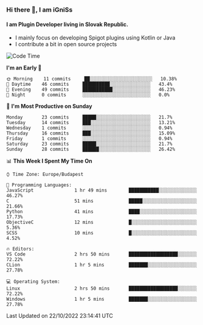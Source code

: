 ### Hi there 👋, I am iGniSs

#### I am Plugin Developer living in Slovak Republic.
- I mainly focus on developing Spigot plugins using Kotlin or Java
- I contribute a bit in open source projects

<!--START_SECTION:waka-->
![Code Time](http://img.shields.io/badge/Code%20Time-936%20hrs%2033%20mins-blue)

**I'm an Early 🐤** 

```text
🌞 Morning    11 commits     ██░░░░░░░░░░░░░░░░░░░░░░░   10.38% 
🌆 Daytime    46 commits     ██████████░░░░░░░░░░░░░░░   43.4% 
🌃 Evening    49 commits     ███████████░░░░░░░░░░░░░░   46.23% 
🌙 Night      0 commits      ░░░░░░░░░░░░░░░░░░░░░░░░░   0.0%

```
📅 **I'm Most Productive on Sunday** 

```text
Monday       23 commits     █████░░░░░░░░░░░░░░░░░░░░   21.7% 
Tuesday      14 commits     ███░░░░░░░░░░░░░░░░░░░░░░   13.21% 
Wednesday    1 commits      ░░░░░░░░░░░░░░░░░░░░░░░░░   0.94% 
Thursday     16 commits     ███░░░░░░░░░░░░░░░░░░░░░░   15.09% 
Friday       1 commits      ░░░░░░░░░░░░░░░░░░░░░░░░░   0.94% 
Saturday     23 commits     █████░░░░░░░░░░░░░░░░░░░░   21.7% 
Sunday       28 commits     ██████░░░░░░░░░░░░░░░░░░░   26.42%

```


📊 **This Week I Spent My Time On** 

```text
⌚︎ Time Zone: Europe/Budapest

💬 Programming Languages: 
JavaScript               1 hr 49 mins        ███████████░░░░░░░░░░░░░░   46.27% 
C                        51 mins             █████░░░░░░░░░░░░░░░░░░░░   21.66% 
Python                   41 mins             ████░░░░░░░░░░░░░░░░░░░░░   17.73% 
ObjectiveC               12 mins             █░░░░░░░░░░░░░░░░░░░░░░░░   5.36% 
SCSS                     10 mins             █░░░░░░░░░░░░░░░░░░░░░░░░   4.52%

🔥 Editors: 
VS Code                  2 hrs 50 mins       ██████████████████░░░░░░░   72.22% 
CLion                    1 hr 5 mins         ███████░░░░░░░░░░░░░░░░░░   27.78%

💻 Operating System: 
Linux                    2 hrs 50 mins       ██████████████████░░░░░░░   72.22% 
Windows                  1 hr 5 mins         ███████░░░░░░░░░░░░░░░░░░   27.78%

```


 Last Updated on 22/10/2022 23:14:41 UTC
<!--END_SECTION:waka-->